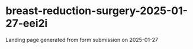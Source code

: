 # breast-reduction-surgery-2025-01-27-eei2i
Landing page generated from form submission on 2025-01-27
